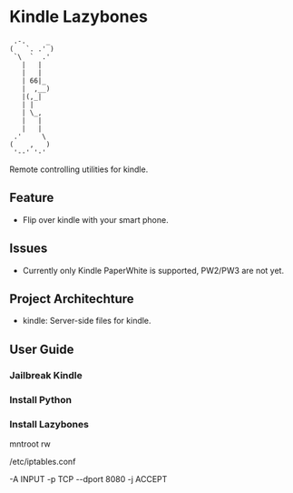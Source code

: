 # Kindle Lazybones

     .-.     _
    (   `. .' )
     `\  `  .'
       |   |
       |   |
       | 66|_
       |  ,__)
       |(,_|
       | | 
       | \_,
       |   |
       |   |
     .'     \
    (    ,   )
     '--' '-'

Remote controlling utilities for kindle.

## Feature

  - Flip over kindle with your smart phone.

## Issues

  - Currently only Kindle PaperWhite is supported, PW2/PW3 are not yet.

## Project Architechture

  - kindle:  Server-side files for kindle.

## User Guide

### Jailbreak Kindle

### Install Python

### Install Lazybones

mntroot rw

/etc/iptables.conf

-A INPUT -p TCP --dport 8080 -j ACCEPT
